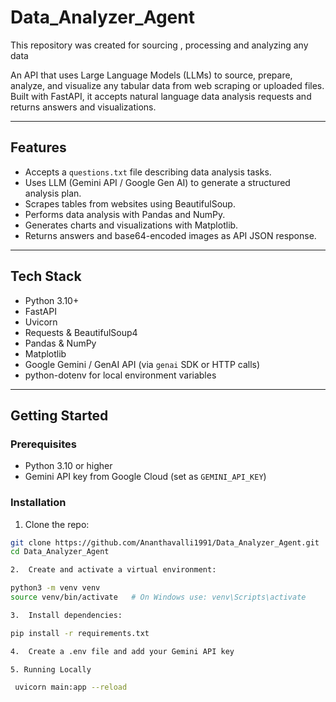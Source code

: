 # Data_Analyzer_Agent
This repository was created for sourcing , processing and analyzing any data 

An API that uses Large Language Models (LLMs) to source, prepare, analyze, and visualize any tabular data from web scraping or uploaded files.  
Built with FastAPI, it accepts natural language data analysis requests and returns answers and visualizations.

---

## Features

- Accepts a `questions.txt` file describing data analysis tasks.
- Uses LLM (Gemini API / Google Gen AI) to generate a structured analysis plan.
- Scrapes tables from websites using BeautifulSoup.
- Performs data analysis with Pandas and NumPy.
- Generates charts and visualizations with Matplotlib.
- Returns answers and base64-encoded images as API JSON response.

---

## Tech Stack

- Python 3.10+
- FastAPI
- Uvicorn
- Requests & BeautifulSoup4
- Pandas & NumPy
- Matplotlib
- Google Gemini / GenAI API (via `genai` SDK or HTTP calls)
- python-dotenv for local environment variables

---

## Getting Started

### Prerequisites

- Python 3.10 or higher
- Gemini API key from Google Cloud (set as `GEMINI_API_KEY`)

### Installation

1. Clone the repo:

```bash
git clone https://github.com/Ananthavalli1991/Data_Analyzer_Agent.git
cd Data_Analyzer_Agent

2.  Create and activate a virtual environment:

python3 -m venv venv
source venv/bin/activate   # On Windows use: venv\Scripts\activate

3.  Install dependencies:

pip install -r requirements.txt

4.  Create a .env file and add your Gemini API key

5. Running Locally

 uvicorn main:app --reload

